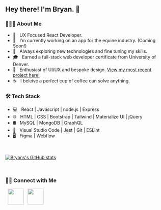 <h2> Hey there! I'm Bryan. 👋
<h3> 👨🏻‍💻 About Me </h3>

- 💼 &nbsp; UX Focused React Developer.
- 🔭 &nbsp; I’m currently working on an app for the equine industry. (Coming Soon!)
- 🤔 &nbsp; Always exploring new technologies and fine tuning my skills.
- 🎓 &nbsp; Earned a full-stack web developer certificate from University of Denver.
- 🌱 &nbsp; Enthusiast of UI/UX and bespoke design. [View my most recent project here!](https://standardservicesgroup.com)
- ☕ &nbsp; I beleive a perfect cup of coffee can solve anything. 

<h3>🛠 Tech Stack</h3>

- 💻 &nbsp; React | Javascript | node.js | Express   
- 🌐 &nbsp; HTML | CSS | Bootstrap | Tailwind | Materialize UI | jQuery
- 🛢 &nbsp; MySQL | MongoDB | GraphQL
- 🔧 &nbsp; Visual Studio Code | Jest | Git | ESLint
- 🖥 &nbsp; Figma | Webflow

<br>
  
[![Bryans's GitHub stats](https://github-readme-stats-sigma-five.vercel.app/api?username=btempini&theme=blue-green&show_icons=true)](https://github.com/btempini/github-readme-stats)

</br>

<h3> 🤝🏻 Connect with Me </h3>

<p>  
&nbsp; <a href="https://www.linkedin.com/in/bryantempini/" target="_blank" rel="noopener noreferrer"><img src="https://img.icons8.com/plasticine/100/000000/linkedin.png" width="50" /></a>
&nbsp; <a href="mailto:mistatempini@gmail.com" target="_blank" rel="noopener noreferrer"><img src="https://img.icons8.com/plasticine/100/000000/gmail.png"  width="50" /></a>
</p>


